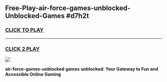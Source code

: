 
## Free-Play-air-force-games-unblocked-Unblocked-Games #d7h2t
<h3>
<a href="https://news.freeplayer.one?title=air-force-games-unblocked&ref=8M">CLICK TO PLAY</a></h3>
<hr>

<h3>
<a href="https://news.freeplayer.one?title=air-force-games-unblocked&ref=8M">CLICK 2 PLAY</a>
  
</h3>

<a href="https://news.freeplayer.one?title=air-force-games-unblocked&ref=8M"><img src="https://clearcache.store/games.png"></a>


**air-force-games-unblocked games unblocked: Your Gateway to Fun and Accessible Online Gaming**
